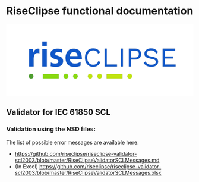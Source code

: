 # RiseClipse functional documentation

![Logo RiseClipe](img/small_logo_riseclipse.png)

## Validator for IEC 61850 SCL 
### Validation using the NSD files:

The list of possible error messages are available here:
* https://github.com/riseclipse/riseclipse-validator-scl2003/blob/master/RiseClipseValidatorSCLMessages.md
* (In Excel) https://github.com/riseclipse/riseclipse-validator-scl2003/blob/master/RiseClipseValidatorSCLMessages.xlsx
